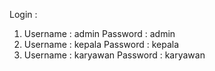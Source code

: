 Login :
1. Username : admin Password : admin 
1. Username : kepala Password : kepala 
1. Username : karyawan Password : karyawan
